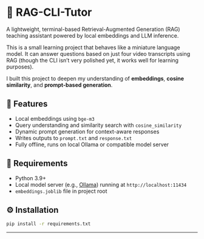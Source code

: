 # 🤖 RAG-CLI-Tutor

A lightweight, terminal-based Retrieval-Augmented Generation (RAG) teaching assistant powered by local embeddings and LLM inference.

This is a small learning project that behaves like a miniature language model.
It can answer questions based on just four video transcripts using RAG (though the CLI isn’t very polished yet, it works well for learning purposes).

I built this project to deepen my understanding of **embeddings**, **cosine similarity**, and **prompt-based generation**.  

## 🚀 Features
- Local embeddings using `bge-m3`
- Query understanding and similarity search with `cosine_similarity`
- Dynamic prompt generation for context-aware responses
- Writes outputs to `prompt.txt` and `response.txt`
- Fully offline, runs on local Ollama or compatible model server

## 🧩 Requirements
- Python 3.9+
- Local model server (e.g., [Ollama](https://ollama.ai)) running at `http://localhost:11434`
- `embeddings.joblib` file in project root

## ⚙️ Installation
```bash
pip install -r requirements.txt
```
---
